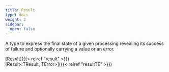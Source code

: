 ```yaml
---
title: Result
type: docs
weight: 2
sidebar:
  open: false
---
```


A type to express the final state of a given processing revealing its success of failure and optionally carrying a value or an error.

[Result]({{< relref "result" >}})\
[Result<TResult, TError>]({{< relref "resultTE" >}})
